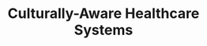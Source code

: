---
name: "Culturally Aware Healthcare Systems"
title: "Culturally-Aware Healthcare Systems"
journal: "journal name" 
project: null
event: "Advances in Culturually-Aware Intelligent Systems and in Cross-Cultural Psychological Studies, Springer, pp. 97--110"
authors:
- name: "Yin, L."
- name: "Bickmore, T."
year: 2017
resources: null
external_url: null
draft: false 
headless: true
---